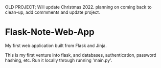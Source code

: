 OLD PROJECT; Will update Christmas 2022.
planning on coming back to clean-up, add commments and update project.

# Flask-Note-Web-App
My first web application built from Flask and Jinja.


This is my first venture into flask, and databases, authentication, password hashing, etc.
Run it locally through running 'main.py'.


